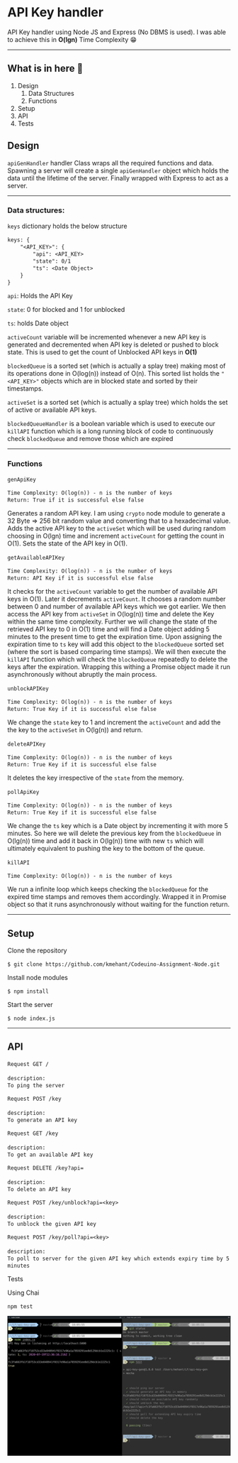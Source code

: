 # API Key handler
API Key handler using Node JS and Express (No DBMS is used). I was able to achieve this in **O(lgn)** Time Complexity 😁

<hr>

## What is in here 🤔
1. Design
   1. Data Structures
   2. Functions
2. Setup
3. API
4. Tests

## Design

`apiGenHandler` handler Class wraps all the required functions and data. Spawning a server will create a single `apiGenHandler` object which holds the data until the lifetime of the server. Finally wrapped with Express to act as a server.

<hr>

### Data structures:

`keys` dictionary holds the below structure
```
keys: {
    "<API_KEY>": {
        "api": <API_KEY>
        "state": 0/1
        "ts": <Date Object>
    }
}
```
`api`: Holds the API Key

`state`: 0 for blocked and 1 for unblocked

`ts`: holds Date object


`activeCount` variable will be incremented whenever a new API key is generated and decremented when API key is deleted or pushed to block state. This is used to get the count of Unblocked API keys in **O(1)**

`blockedQueue` is a sorted set (which is actually a splay tree) making most of its operations done in O(log(n)) instead of O(n). This sorted list holds the `"<API_KEY>"` objects which are in blocked state and sorted by their timestamps.

`activeSet` is a sorted set (which is actually a splay tree) which holds the set of active or available API keys.

`blockedQueueHandler` is a boolean variable which is used to execute our `killAPI` function which is a long running block of code to continuously check `blockedQueue` and remove those which are expired

<hr>

### Functions

`genApiKey`
```
Time Complexity: O(log(n)) - n is the number of keys
Return: True if it is successful else false
```

Generates a random API key. I am using `crypto` node module to generate a 32 Byte => 256 bit random value and converting that to a hexadecimal value. Adds the active API key to the `activeSet` which will be used during random choosing in O(lgn) time and increment `activeCount` for getting the count in O(1). Sets the state of the API key in O(1).

`getAvailableAPIKey`
```
Time Complexity: O(log(n)) - n is the number of keys
Return: API Key if it is successful else false
```
It checks for the `activeCount` variable to get the number of available API keys in O(1). 
Later it decrements `activeCount`. It chooses a random number between 0 and number of available API keys which we got earlier. We then access the API key from `activeSet` in O(log(n)) time and delete the Key within the same time complexity. Further we will change the state of the retrieved API key to 0 in O(1) time and will find a Date object adding 5 minutes to the present time to get the expiration time. Upon assigning the expiration time to `ts` key will add this object to the `blockedQueue` sorted set (where the sort is based comparing time stamps). We will then execute the `killAPI` function which will check the `blockedQueue` repeatedly to delete the keys after the expiration. Wrapping this withing a Promise object made it run asynchronously without abruptly the main process.

`unblockAPIKey`
```
Time Complexity: O(log(n)) - n is the number of keys
Return: True Key if it is successful else false
```
We change the `state` key to 1 and increment the `activeCount` and add the the key to the `activeSet` in O(lg(n)) and return.

`deleteAPIKey`
```
Time Complexity: O(log(n)) - n is the number of keys
Return: True Key if it is successful else false
```
It deletes the key irrespective of the `state` from the memory.

`pollApiKey`
```
Time Complexity: O(log(n)) - n is the number of keys
Return: True Key if it is successful else false
```
We change the `ts` key which is a Date object by incrementing it with more 5 minutes. So here we will delete the previous key from the `blockedQueue` in O(lg(n)) time and add it back in O(lg(n)) time with new `ts` which will ultimately equivalent to pushing the key to the bottom of the queue.

`killAPI`
```
Time Complexity: O(log(n)) - n is the number of keys
```
We run a infinite loop which keeps checking the `blockedQueue` for the expired time stamps and removes them accordingly. Wrapped it in Promise object so that it runs asynchronously without waiting for the function return.

<hr>

## Setup

Clone the repository
```
$ git clone https://github.com/kmehant/Codeuino-Assignment-Node.git
```

Install node modules
```
$ npm install
```

Start the server
```
$ node index.js
```

<hr>

## API

```
Request GET /

description:
To ping the server
```

```
Request POST /key

description:
To generate an API key
```

```
Request GET /key

description:
To get an available API key
```

```
Request DELETE /key?api=

description:
To delete an API key
```


```
Request POST /key/unblock?api=<key>

description:
To unblock the given API key
```

```
Request POST /key/poll?api=<key>

description:
To poll to server for the given API key which extends expiry time by 5 minutes
```
Tests


Using Chai

```
npm test
```

![tests](./tests.png)


